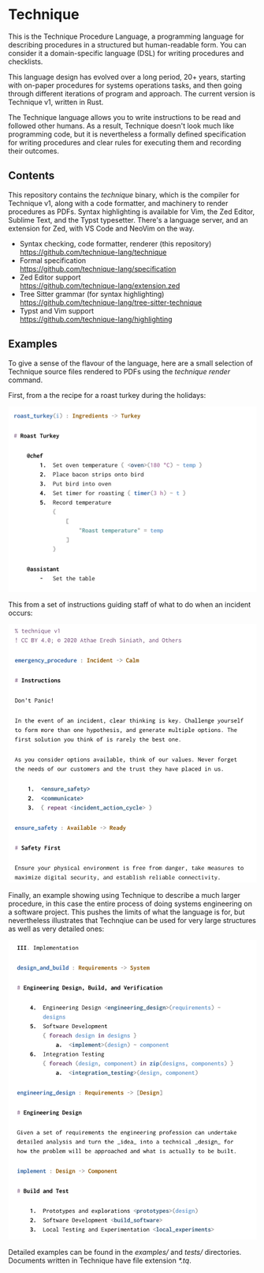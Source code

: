 # Technique

This is the Technique Procedure Language, a programming language for
describing procedures in a structured but human-readable form. You can
consider it a domain-specific language (DSL) for writing procedures and
checklists.

This language design has evolved over a long period, 20+ years, starting with
on-paper procedures for systems operations tasks, and then going through
different iterations of program and approach. The current version is Technique
v1, written in Rust.

The Technique language allows you to write instructions to be read and
followed other humans. As a result, Technique doesn't look much like
programming code, but it is nevertheless a formally defined specification for
writing procedures and clear rules for executing them and recording their
outcomes.

## Contents

This repository contains the _technique_ binary, which is the compiler for
Technique v1, along with a code formatter, and machinery to render procedures
as PDFs. Syntax highlighting is available for Vim, the Zed Editor, Sublime
Text, and the Typst typesetter. There's a language server, and an extension
for Zed, with VS Code and NeoVim on the way.

- Syntax checking, code formatter, renderer (this repository) \
  <https://github.com/technique-lang/technique>
- Formal specification \
  <https://github.com/technique-lang/specification>
- Zed Editor support  \
  <https://github.com/technique-lang/extension.zed>
- Tree Sitter grammar (for syntax highlighting) \
  <https://github.com/technique-lang/tree-sitter-technique>
- Typst and Vim support  \
  <https://github.com/technique-lang/highlighting>

## Examples

To give a sense of the flavour of the language, here are a small selection of
Technique source files rendered to PDFs using the _technique render_ command.

First, from a the recipe for a roast turkey during the holidays:

<a href="examples/prototype/ChristmasTurkey.tq">
<img width=608 src="examples/screenshots/ChristmasTurkey.png">
</a>

This from a set of instructions guiding staff of what to do when an incident
occurs:

<a href="examples/prototype/DontPanic.tq">
<img width=593 src="examples/screenshots/DontPanic.png">
</a>

Finally, an example showing using Technique to describe a much larger
procedure, in this case the entire process of doing systems engineering on a
software project. This pushes the limits of what the language is for, but
nevertheless illustrates that Technqiue can be used for very large structures
as well as very detailed ones:

<a href="examples/prototype/SystemsEngineeringProcess.tq">
<img width=600 src="examples/screenshots/SystemsEngineeringProcess.png">
</a>

Detailed examples can be found in the _examples/_ and _tests/_ directories.
Documents written in Technique have file extension _\*.tq_.
